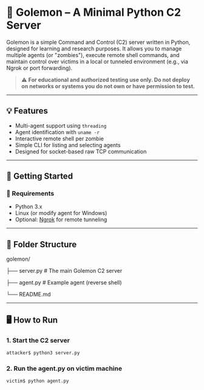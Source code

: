 # 🧠 Golemon – A Minimal Python C2 Server

Golemon is a simple Command and Control (C2) server written in Python, designed for learning and research purposes. It allows you to manage multiple agents (or "zombies"), execute remote shell commands, and maintain control over victims in a local or tunneled environment (e.g., via Ngrok or port forwarding).

> ⚠️ **For educational and authorized testing use only. Do not deploy on networks or systems you do not own or have permission to test.**

---

## 💡 Features

- Multi-agent support using `threading`
- Agent identification with `uname -r`
- Interactive remote shell per zombie
- Simple CLI for listing and selecting agents
- Designed for socket-based raw TCP communication

---

## 🚀 Getting Started

### 🔧 Requirements

- Python 3.x
- Linux (or modify agent for Windows)
- Optional: [Ngrok](https://ngrok.com/) for remote tunneling

---

## 📂 Folder Structure

golemon/

├── server.py # The main Golemon C2 server

├── agent.py # Example agent (reverse shell)

└── README.md

---

## 🖥️ How to Run

### 1. Start the C2 server

```bash
attacker$ python3 server.py
```
### 2. Run the agent.py on victim machine
```bash
victim$ python agent.py
```
